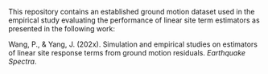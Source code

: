 This repository contains an established ground motion dataset used in the empirical study evaluating the performance of linear site term estimators as presented in the following work:

Wang, P., & Yang, J. (202x). Simulation and empirical studies on estimators of linear site response terms from ground motion residuals. _Earthquake Spectra_.

